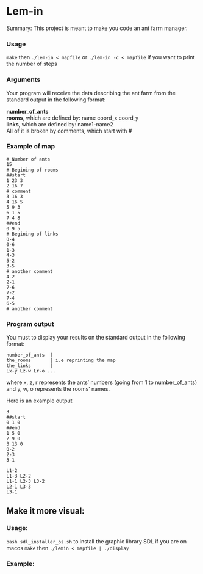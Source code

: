 # Lem-in
  
Summary: This project is meant to make you code an ant farm manager.  
  
### Usage
`make` then `./lem-in < mapfile` or `./lem-in -c < mapfile` if you want to print the number of steps
  
### Arguments
Your program will receive the data describing the ant farm from the standard output
in the following format:  
  
**number_of_ants**  
**rooms**, which are defined by: name coord_x coord_y  
**links**, which are defined by: name1-name2  
All of it is broken by comments, which start with #  
  
### Example of map  
```
# Number of ants
15
# Begining of rooms
##start
1 23 3
2 16 7
# comment
3 16 3
4 16 5
5 9 3
6 1 5
7 4 8
##end
0 9 5
# Begining of links
0-4
0-6
1-3
4-3
5-2
3-5
# another comment
4-2
2-1
7-6
7-2
7-4
6-5
# another comment
```

### Program output

You must to display your results on the standard output in the following format:
```
number_of_ants  |
the_rooms       | i.e reprinting the map
the_links       |
Lx-y Lz-w Lr-o ...
```
where x, z, r represents the ants’ numbers (going from 1 to number_of_ants) and y,
w, o represents the rooms’ names.  
  
Here is an example output
```
3
##start
0 1 0
##end
1 5 0
2 9 0
3 13 0
0-2
2-3
3-1

L1-2
L1-3 L2-2
L1-1 L2-3 L3-2
L2-1 L3-3
L3-1
```

## Make it more visual:

### Usage:
`bash sdl_installer_os.sh` to install the graphic library SDL if you are on macos
`make` then `./lemin < mapfile | ./display`

### Example:
